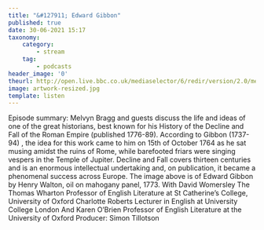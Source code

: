 ```yaml
---
title: "&#127911; Edward Gibbon"
published: true
date: 30-06-2021 15:17
taxonomy:
    category:
        - stream
    tag:
        - podcasts
header_image: '0'
theurl: http://open.live.bbc.co.uk/mediaselector/6/redir/version/2.0/mediaset/audio-nondrm-download/proto/http/vpid/p09lmk09.mp3
image: artwork-resized.jpg
template: listen
--- 
```

Episode summary: Melvyn Bragg and guests discuss the life and ideas of one of the great historians, best known for his History of the Decline and Fall of the Roman Empire (published 1776-89). According to Gibbon (1737-94) , the idea for this work came to him on 15th of October 1764 as he sat musing amidst the ruins of Rome, while barefooted friars were singing vespers in the Temple of Jupiter. Decline and Fall covers thirteen centuries and is an enormous intellectual undertaking and, on publication, it became a phenomenal success across Europe. The image above is of Edward Gibbon by Henry Walton, oil on mahogany panel, 1773. With David Womersley The Thomas Wharton Professor of English Literature at St Catherine’s College, University of Oxford Charlotte Roberts Lecturer in English at University College London And Karen O’Brien Professor of English Literature at the University of Oxford Producer: Simon Tillotson
